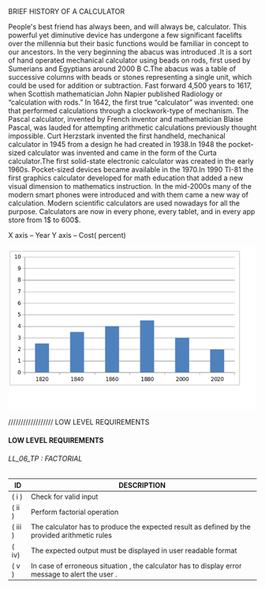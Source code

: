 BRIEF HISTORY OF A CALCULATOR

People's best friend has always been, and will always be, calculator. This powerful yet diminutive device has undergone a few significant facelifts over the millennia but their basic functions would be familiar in concept to our ancestors.
In the very beginning the abacus was introduced .It is a sort of hand operated mechanical calculator using beads on rods, first used by Sumerians and Egyptians around 2000 B C.The abacus was a table of successive columns with beads or stones representing a single unit, which could be used for addition or subtraction. Fast forward 4,500 years to 1617, when Scottish mathematician John Napier published Radiology or “calculation with rods.” In 1642, the first true “calculator” was invented: one that performed calculations through a clockwork-type of mechanism. The Pascal calculator, invented by French inventor and mathematician Blaise Pascal, was lauded for attempting arithmetic calculations previously thought impossible.
Curt Herzstark invented the first handheld, mechanical calculator in 1945 from a design he had created in 1938.In 1948 the pocket-sized calculator was invented and came in the form of the Curta calculator.The first solid-state electronic calculator was created in the early 1960s. Pocket-sized devices became available in the 1970.In 1990 TI-81 the first graphics calculator developed for math education that added a new visual dimension to mathematics instruction. 
In the mid-2000s many of the modern smart phones were introduced and with them came a new way of calculation. Modern scientific calculators are used nowadays for all the purpose. Calculators are now in every phone, every tablet, and in every app store from 1$ to 600$.

X axis – Year
Y axis – Cost( percent)

![agecost](https://github.com/99003518/Team2_calciapp/blob/main/Calculator%20Application/1.Requirements/ageandcost.png)

////////////////// LOW LEVEL REQUIREMENTS


#### LOW LEVEL REQUIREMENTS 
 
###### LL_06_TP : FACTORIAL
| ID | DESCRIPTION |
| ------ | ------ |
| ( i )| Check for valid input |
| ( ii )| Perform factorial operation |
| ( iii )| The calculator has to produce the expected result as defined by the provided arithmetic rules  |
|  ( iv)| The expected output must be displayed in user readable format |
|  ( v ) | In case of erroneous situation , the calculator has to display error message to alert the user .|








 

